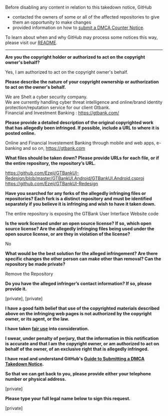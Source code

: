 Before disabling any content in relation to this takedown notice, GitHub
- contacted the owners of some or all of the affected repositories to give them an opportunity to make changes
- provided information on how to [submit a DMCA Counter Notice](https://docs.github.com/en/articles/guide-to-submitting-a-dmca-counter-notice).

To learn about when and why GitHub may process some notices this way, please visit our [README](https://github.com/github/dmca/blob/master/README.md).

---

**Are you the copyright holder or authorized to act on the copyright owner's behalf?**

Yes, I am authorized to act on the copyright owner's behalf.

**Please describe the nature of your copyright ownership or authorization to act on the owner's behalf.**

We are Shelt a cyber security company.  
We are currently handling cyber threat intelligence and online/brand identity protection/reputation service for our client Gtbank.  
Financial and Investment Banking : https://gtbank.com/

**Please provide a detailed description of the original copyrighted work that has allegedly been infringed. If possible, include a URL to where it is posted online.**

Online and Financial Investement Banking through mobile and web apps, e-banking and so on, https://gtbank.com

**What files should be taken down? Please provide URLs for each file, or if the entire repository, the repository’s URL.**

https://github.com/Ezeji/GTBankUI-Redesign/blob/master/GTBankUI.Android/GTBankUI.Android.csproj  
https://github.com/Ezeji/GTBankUI-Redesign

**Have you searched for any forks of the allegedly infringing files or repositories? Each fork is a distinct repository and must be identified separately if you believe it is infringing and wish to have it taken down.**

The entire repository is exposing the GTBank User Interface Website code

**Is the work licensed under an open source license? If so, which open source license? Are the allegedly infringing files being used under the open source license, or are they in violation of the license?**

No

**What would be the best solution for the alleged infringement? Are there specific changes the other person can make other than removal? Can the repository be made private?**

Remove the Repository

**Do you have the alleged infringer’s contact information? If so, please provide it.**

[private], [private]

**I have a good faith belief that use of the copyrighted materials described above on the infringing web pages is not authorized by the copyright owner, or its agent, or the law.**

**I have taken <a href="https://www.lumendatabase.org/topics/22">fair use</a> into consideration.**

**I swear, under penalty of perjury, that the information in this notification is accurate and that I am the copyright owner, or am authorized to act on behalf of the owner, of an exclusive right that is allegedly infringed.**

**I have read and understand GitHub's <a href="https://docs.github.com/articles/guide-to-submitting-a-dmca-takedown-notice/">Guide to Submitting a DMCA Takedown Notice</a>.**

**So that we can get back to you, please provide either your telephone number or physical address.**

[private]

**Please type your full legal name below to sign this request.**

[private]
